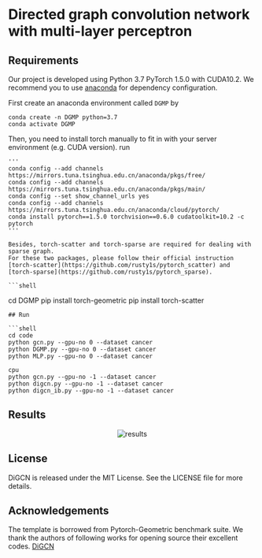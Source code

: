 # Directed graph convolution network with multi-layer perceptron

## Requirements

Our project is developed using Python 3.7
PyTorch 1.5.0 with CUDA10.2. 
We recommend you to use [anaconda](https://www.anaconda.com/) for dependency configuration.

First create an anaconda environment called ```DGMP``` by

```shell
conda create -n DGMP python=3.7
conda activate DGMP
```

Then, you need to install torch manually to fit in with your server environment (e.g. CUDA version). run

```shell
'''
conda config --add channels https://mirrors.tuna.tsinghua.edu.cn/anaconda/pkgs/free/
conda config --add channels https://mirrors.tuna.tsinghua.edu.cn/anaconda/pkgs/main/
conda config --set show_channel_urls yes
conda config --add channels https://mirrors.tuna.tsinghua.edu.cn/anaconda/cloud/pytorch/
conda install pytorch==1.5.0 torchvision==0.6.0 cudatoolkit=10.2 -c pytorch
'''

Besides, torch-scatter and torch-sparse are required for dealing with sparse graph. 
For these two packages, please follow their official instruction [torch-scatter](https://github.com/rusty1s/pytorch_scatter) and [torch-sparse](https://github.com/rusty1s/pytorch_sparse).

```shell
```
cd DGMP
pip install torch-geometric
pip install torch-scatter 
```
## Run

```shell
cd code
python gcn.py --gpu-no 0 --dataset cancer
python DGMP.py --gpu-no 0 --dataset cancer
python MLP.py --gpu-no 0 --dataset cancer

cpu
python gcn.py --gpu-no -1 --dataset cancer
python digcn.py --gpu-no -1 --dataset cancer
python digcn_ib.py --gpu-no -1 --dataset cancer
```

## Results

<center><img src="imgs/results.png" alt="results" style="zoom:100%;" /></center>

## License

DiGCN is released under the MIT License. See the LICENSE file for more details.

## Acknowledgements

The template is borrowed from Pytorch-Geometric benchmark suite. We thank the authors of following works for opening source their excellent codes.
[DiGCN](https://github.com/flyingtango/DiGC)

